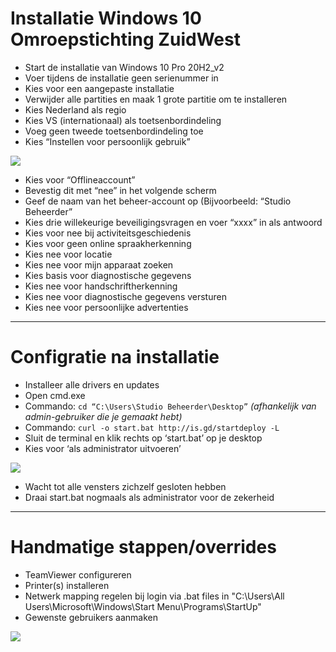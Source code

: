 # Installatie Windows 10 Omroepstichting ZuidWest
- Start de installatie van Windows 10 Pro 20H2_v2
- Voer tijdens de installatie geen serienummer in
- Kies voor een aangepaste installatie
- Verwijder alle partities en maak 1 grote partitie om te installeren
- Kies Nederland als regio
- Kies VS (internationaal) als toetsenbordindeling
- Voeg geen tweede toetsenbordindeling toe
- Kies “Instellen voor persoonlijk gebruik”

![](https://i.imgur.com/uMbD4wV.png)

- Kies voor “Offlineaccount”
- Bevestig dit met “nee” in het volgende scherm
- Geef de naam van het beheer-account op (Bijvoorbeeld: “Studio Beheerder”
- Kies drie willekeurige beveiligingsvragen en voer “xxxx” in als antwoord
- Kies voor nee bij activiteitsgeschiedenis
- Kies voor geen online spraakherkenning
- Kies nee voor locatie
- Kies nee voor mijn apparaat zoeken
- Kies basis voor diagnostische gegevens
- Kies nee voor handschriftherkenning
- Kies nee voor diagnostische gegevens versturen
- Kies nee voor persoonlijke advertenties
______
# Configratie na installatie
- Installeer alle drivers en updates
- Open cmd.exe 
- Commando: ```cd “C:\Users\Studio Beheerder\Desktop”``` _(afhankelijk van admin-gebruiker die je gemaakt hebt)_
- Commando: ```curl -o start.bat http://is.gd/startdeploy -L```
- Sluit de terminal en klik rechts op ‘start.bat’ op je desktop
- Kies voor ‘als administrator uitvoeren’

![](https://i.imgur.com/CJKDAeq.png)

- Wacht tot alle vensters zichzelf gesloten hebben
- Draai start.bat nogmaals als administrator voor de zekerheid
______
# Handmatige stappen/overrides
- TeamViewer configureren
- Printer(s) installeren
- Netwerk mapping regelen bij login via .bat files in
"C:\Users\All Users\Microsoft\Windows\Start Menu\Programs\StartUp\"
- Gewenste gebruikers aanmaken

![](https://i.imgur.com/vuaRwCm.png)
